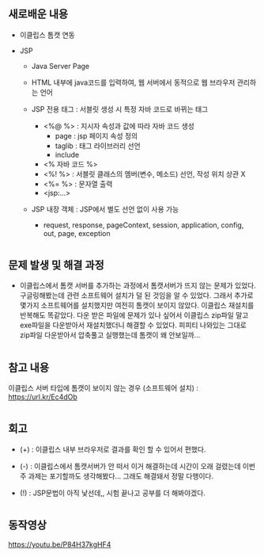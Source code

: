 ## **새로배운 내용** ##

 - 이클립스 톰캣 연동

 - JSP
    - Java Server Page
    - HTML 내부에 java코드를 입력하여, 웹 서버에서 동적으로 웹 브라우저 관리하는 언어

    - JSP 전용 태그 : 서블릿 생성 시 특정 자바 코드로 바뀌는 태그
        - <%@ %> : 지시자 속성과 값에 따라 자바 코드 생성
            - page : jsp 페이지 속성 정의
            - taglib : 태그 라이브러리 선언
            - include
        - <% 자바 코드 %>
        - <%! %> : 서블릿 클래스의 멤버(변수, 메소드) 선언, 작성 위치 상관 X
        - <%= %> : 문자열 출력
        - \<jsp:...>

    - JSP 내장 객체 : JSP에서 별도 선언 없이 사용 가능
        - request, response, pageContext, session, application, config, out, page, exception


#

## **문제 발생 및 해결 과정** ##
- 이클립스에서 톰캣 서버를 추가하는 과정에서 톰캣서버가 뜨지 않는 문제가 있었다. 구글링해봤는데 관련 소프트웨어 설치가 덜 된 것임을 알 수 있었다.
그래서 추가로 몇가지 소프트웨어를 설치했지만 여전히 톰캣이 보이지 않았다. 이클립스 재설치를 반복해도 똑같았다.
다운 받은 파일에 문제가 있나 싶어서 이클립스 zip파일 말고 exe파일을 다운받아서 재설치했더니 해결할 수 있었다. 피피티 나와있는 그대로 zip파일 다운받아서 압축풀고 실행했는데 톰캣이 왜 안보일까...

#

## **참고 내용** ##
이클립스 서버 타입에 톰캣이 보이지 않는 경우 (소프트웨어 설치) : <https://url.kr/Ec4dOb>

#

## **회고** ##

- (+) : 이클립스 내부 브라우저로 결과를 확인 할 수 있어서 편했다.

- (-) : 이클립스에서 톰캣서버가 안 떠서 이거 해결하는데 시간이 오래 걸렸는데 이번주 과제는 포기할까도 생각해봤다... 그래도 해결돼서 정말 다행이다.

- (!) : JSP문법이 아직 낯선데,, 시험 끝나고 공부를 더 해봐야겠다.

#
## **동작영상** ##
<https://youtu.be/P84H37kgHF4>
